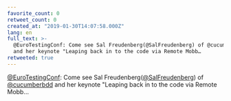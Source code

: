 ```yaml
---
favorite_count: 0
retweet_count: 0
created_at: "2019-01-30T14:07:58.000Z"
lang: en
full_text: >-
  @EuroTestingConf: Come see Sal Freudenberg(@SalFreudenberg) of @cucumberbdd
  and her keynote "Leaping back in to the code via Remote Mobb…
retweeted: true
---
```


[@EuroTestingConf](https://twitter.com/EuroTestingConf): Come see Sal
Freudenberg([@SalFreudenberg](https://twitter.com/SalFreudenberg)) of
[@cucumberbdd](https://twitter.com/cucumberbdd) and her keynote "Leaping back in
to the code via Remote Mobb…
